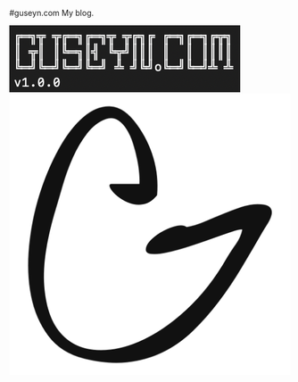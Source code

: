 #guseyn.com
My blog.

![gaa1](https://github.com/Guseyn/guseyn.com/blob/master/output.png)
![gaa1](https://github.com/Guseyn/guseyn.com/blob/master/logo.png)
